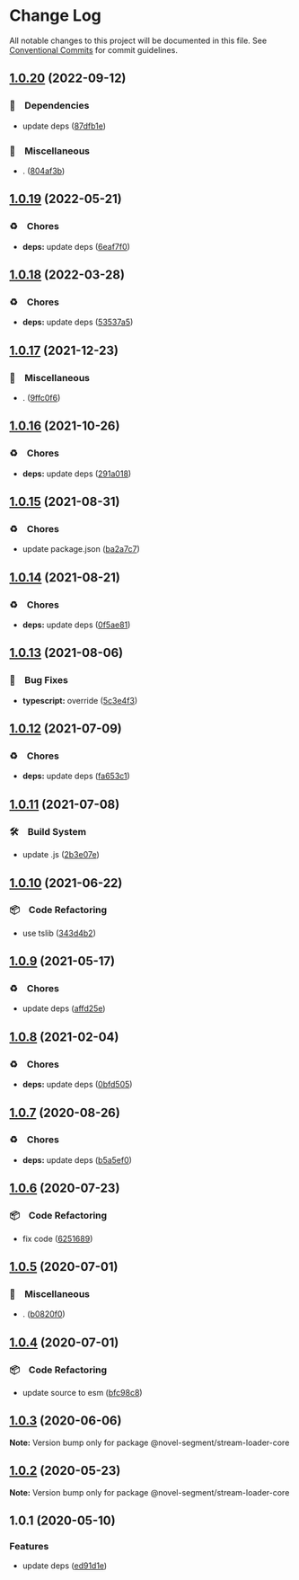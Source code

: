 # Change Log

All notable changes to this project will be documented in this file.
See [Conventional Commits](https://conventionalcommits.org) for commit guidelines.

## [1.0.20](https://github.com/bluelovers/ws-segment/compare/@novel-segment/stream-loader-core@1.0.19...@novel-segment/stream-loader-core@1.0.20) (2022-09-12)



### 📌　Dependencies

* update deps ([87dfb1e](https://github.com/bluelovers/ws-segment/commit/87dfb1e8c4e0ef55b975639bc94e113442cb1af7))


### 🔖　Miscellaneous

* . ([804af3b](https://github.com/bluelovers/ws-segment/commit/804af3bcd7dbcef46217447be8e9c06ab70674ea))



## [1.0.19](https://github.com/bluelovers/ws-segment/compare/@novel-segment/stream-loader-core@1.0.18...@novel-segment/stream-loader-core@1.0.19) (2022-05-21)


### ♻️　Chores

* **deps:** update deps ([6eaf7f0](https://github.com/bluelovers/ws-segment/commit/6eaf7f0fb6e8d803b5eb8dbb3e2cd7a1d6b19f52))





## [1.0.18](https://github.com/bluelovers/ws-segment/compare/@novel-segment/stream-loader-core@1.0.17...@novel-segment/stream-loader-core@1.0.18) (2022-03-28)


### ♻️　Chores

* **deps:** update deps ([53537a5](https://github.com/bluelovers/ws-segment/commit/53537a5c3ddbdc567ab5ac9a74510b16b16b0b9a))





## [1.0.17](https://github.com/bluelovers/ws-segment/compare/@novel-segment/stream-loader-core@1.0.16...@novel-segment/stream-loader-core@1.0.17) (2021-12-23)


### 🔖　Miscellaneous

* . ([9ffc0f6](https://github.com/bluelovers/ws-segment/commit/9ffc0f69dba4a711c30d37a59e35d78e509f67e3))





## [1.0.16](https://github.com/bluelovers/ws-segment/compare/@novel-segment/stream-loader-core@1.0.15...@novel-segment/stream-loader-core@1.0.16) (2021-10-26)


### ♻️　Chores

* **deps:** update deps ([291a018](https://github.com/bluelovers/ws-segment/commit/291a01825915b16fbc8c0cdf16b9eddbf68b3c1c))





## [1.0.15](https://github.com/bluelovers/ws-segment/compare/@novel-segment/stream-loader-core@1.0.14...@novel-segment/stream-loader-core@1.0.15) (2021-08-31)


### ♻️　Chores

* update package.json ([ba2a7c7](https://github.com/bluelovers/ws-segment/commit/ba2a7c71f3c205f43bdb8530f3fd983776fc0511))





## [1.0.14](https://github.com/bluelovers/ws-segment/compare/@novel-segment/stream-loader-core@1.0.13...@novel-segment/stream-loader-core@1.0.14) (2021-08-21)


### ♻️　Chores

* **deps:** update deps ([0f5ae81](https://github.com/bluelovers/ws-segment/commit/0f5ae8193fd26493a8fa3c6d6327c0c7ea0e08c5))





## [1.0.13](https://github.com/bluelovers/ws-segment/compare/@novel-segment/stream-loader-core@1.0.12...@novel-segment/stream-loader-core@1.0.13) (2021-08-06)


### 🐛　Bug Fixes

* **typescript:** override ([5c3e4f3](https://github.com/bluelovers/ws-segment/commit/5c3e4f3caa0f54f6d3639473b2db15e3be941664))





## [1.0.12](https://github.com/bluelovers/ws-segment/compare/@novel-segment/stream-loader-core@1.0.11...@novel-segment/stream-loader-core@1.0.12) (2021-07-09)


### ♻️　Chores

* **deps:** update deps ([fa653c1](https://github.com/bluelovers/ws-segment/commit/fa653c1c9e2c31852cf3c19b79ff3f8e38e9c8b1))





## [1.0.11](https://github.com/bluelovers/ws-segment/compare/@novel-segment/stream-loader-core@1.0.10...@novel-segment/stream-loader-core@1.0.11) (2021-07-08)


### 🛠　Build System

* update .js ([2b3e07e](https://github.com/bluelovers/ws-segment/commit/2b3e07e9ecf40646ae4266b9e4ccdb71c9327514))





## [1.0.10](https://github.com/bluelovers/ws-segment/compare/@novel-segment/stream-loader-core@1.0.9...@novel-segment/stream-loader-core@1.0.10) (2021-06-22)


### 📦　Code Refactoring

* use tslib ([343d4b2](https://github.com/bluelovers/ws-segment/commit/343d4b23a23e222b6a4aba1b8e2a196fc7c70073))





## [1.0.9](https://github.com/bluelovers/ws-segment/compare/@novel-segment/stream-loader-core@1.0.8...@novel-segment/stream-loader-core@1.0.9) (2021-05-17)


### ♻️　Chores

* update deps ([affd25e](https://github.com/bluelovers/ws-segment/commit/affd25eba81eddfc8f5405da7facba2be5ef4fdf))





## [1.0.8](https://github.com/bluelovers/ws-segment/compare/@novel-segment/stream-loader-core@1.0.7...@novel-segment/stream-loader-core@1.0.8) (2021-02-04)


### ♻️　Chores

* **deps:** update deps ([0bfd505](https://github.com/bluelovers/ws-segment/commit/0bfd50598e513ae11c2648da971fbfa7a1cc19ae))





## [1.0.7](https://github.com/bluelovers/ws-segment/compare/@novel-segment/stream-loader-core@1.0.6...@novel-segment/stream-loader-core@1.0.7) (2020-08-26)


### ♻️　Chores

* **deps:** update deps ([b5a5ef0](https://github.com/bluelovers/ws-segment/commit/b5a5ef0703eb8f51f8edbd3d4aaae5b5e5d0e22a))





## [1.0.6](https://github.com/bluelovers/ws-segment/compare/@novel-segment/stream-loader-core@1.0.5...@novel-segment/stream-loader-core@1.0.6) (2020-07-23)


### 📦　Code Refactoring

* fix code ([6251689](https://github.com/bluelovers/ws-segment/commit/6251689193b1e393ae8bc9d8cc951244fad86b78))





## [1.0.5](https://github.com/bluelovers/ws-segment/compare/@novel-segment/stream-loader-core@1.0.4...@novel-segment/stream-loader-core@1.0.5) (2020-07-01)


### 🔖　Miscellaneous

* . ([b0820f0](https://github.com/bluelovers/ws-segment/commit/b0820f0dc253a0857354bb8774eda397fa959e0e))





## [1.0.4](https://github.com/bluelovers/ws-segment/compare/@novel-segment/stream-loader-core@1.0.3...@novel-segment/stream-loader-core@1.0.4) (2020-07-01)


### 📦　Code Refactoring

* update source to esm ([bfc98c8](https://github.com/bluelovers/ws-segment/commit/bfc98c849ce0f3c2e305d66fef655dba5ec85942))





## [1.0.3](https://github.com/bluelovers/ws-segment/compare/@novel-segment/stream-loader-core@1.0.2...@novel-segment/stream-loader-core@1.0.3) (2020-06-06)

**Note:** Version bump only for package @novel-segment/stream-loader-core





## [1.0.2](https://github.com/bluelovers/ws-segment/compare/@novel-segment/stream-loader-core@1.0.1...@novel-segment/stream-loader-core@1.0.2) (2020-05-23)

**Note:** Version bump only for package @novel-segment/stream-loader-core





## 1.0.1 (2020-05-10)


### Features

* update deps ([ed91d1e](https://github.com/bluelovers/ws-segment/commit/ed91d1e81b74370f81938cb163a3a6ccac39c3f2))
